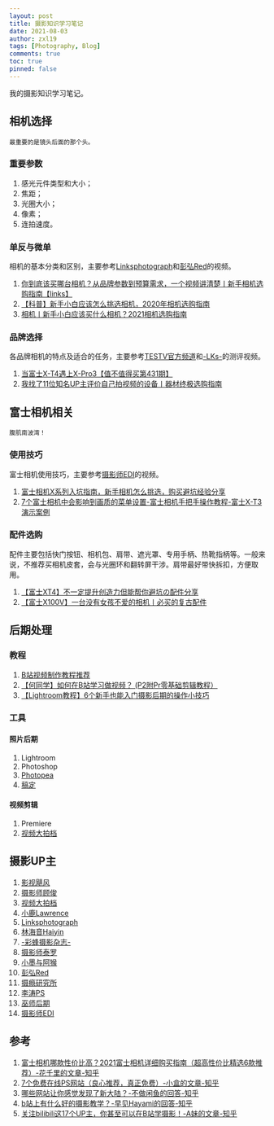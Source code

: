```yaml
---
layout: post
title: 摄影知识学习笔记
date: 2021-08-03
author: zxl19
tags: [Photography, Blog]
comments: true
toc: true
pinned: false
---
```


我的摄影知识学习笔记。

<!-- more -->

## 相机选择

```text
最重要的是镜头后面的那个头。
```

### 重要参数

1. 感光元件类型和大小；
2. 焦距；
3. 光圈大小；
4. 像素；
5. 连拍速度。

### 单反与微单

相机的基本分类和区别，主要参考[Linksphotograph](https://space.bilibili.com/3816626/)和[彭弘Red](https://space.bilibili.com/55801838/)的视频。

1. [你到底该买哪台相机？从品牌参数到预算需求，一个视频讲清楚丨新手相机选购指南【links】](https://www.bilibili.com/video/BV1754y1D7eW)
2. [【科普】新手小白应该怎么挑选相机，2020年相机选购指南](https://www.bilibili.com/video/BV1MK411W7mc)
3. [相机丨新手小白应该买什么相机？2021相机选购指南](https://www.bilibili.com/video/BV1v44y1672N)

### 品牌选择

各品牌相机的特点及适合的任务，主要参考[TESTV官方频道](https://space.bilibili.com/11336264/)和[-LKs-](https://space.bilibili.com/125526/)的测评视频。

1. [当富士X-T4遇上X-Pro3【值不值得买第431期】](https://www.bilibili.com/video/BV1oV411C7hJ)
2. [我找了11位知名UP主评价自己拍视频的设备丨器材终极选购指南](https://www.bilibili.com/video/BV1tJ41187w6)

## 富士相机相关

```text
腹肌南波湾！
```

### 使用技巧

富士相机使用技巧，主要参考[摄影师EDI](https://space.bilibili.com/84480709/)的视频。

1. [富士相机X系列入坑指南，新手相机怎么挑选，购买避坑经验分享](https://www.bilibili.com/video/BV18V411m7UG)
2. [7个富士相机中会影响到画质的菜单设置-富士相机手把手操作教程-富士X-T3演示案例](https://www.bilibili.com/video/BV1CP4y1s7nz)

### 配件选购

配件主要包括快门按钮、相机包、肩带、遮光罩、专用手柄、热靴指柄等。一般来说，不推荐买相机皮套，会与光圈环和翻转屏干涉。肩带最好带快拆扣，方便取用。

1. [【富士XT4】不一定提升创造力但能帮你避坑の配件分享](https://www.bilibili.com/video/BV1ii4y1u7eK)
2. [【富士X100V】一台没有女孩不爱的相机丨必买的复古配件](https://www.bilibili.com/video/BV1Mb4y167oK)

## 后期处理

### 教程

1. [B站视频制作教程推荐](https://www.bilibili.com/read/cv960192)
2. [【何同学】如何在B站学习做视频？ (P2附Pr零基础剪辑教程）](https://www.bilibili.com/video/BV1EW411R77n)
3. [【Lightroom教程】6个新手也能入门摄影后期的操作小技巧](https://www.bilibili.com/video/BV1M64y147n3)

### 工具

#### 照片后期

1. Lightroom
2. Photoshop
3. [Photopea](https://www.photopea.com/)
4. [稿定](https://ps.gaoding.com/#/)

#### 视频剪辑

1. Premiere
2. [视频大拍档](https://spdpd.net/)

## 摄影UP主

1. [影视飓风](https://space.bilibili.com/946974)
2. [摄影师顾俊](https://space.bilibili.com/294081438)
3. [视频大拍档](https://space.bilibili.com/110974)
4. [小鹿Lawrence](https://space.bilibili.com/37029661)
5. [Linksphotograph](https://space.bilibili.com/3816626)
6. [林海音Haiyin](https://space.bilibili.com/351739137)
7. [-彩蜂摄影杂志-](https://space.bilibili.com/318355178)
8. [摄影师泰罗](https://space.bilibili.com/110683415)
9. [小墨与阿猴](https://space.bilibili.com/25706078)
10. [彭弘Red](https://space.bilibili.com/55801838)
11. [摄瘾研究所](https://space.bilibili.com/245627923)
12. [李涛PS](https://space.bilibili.com/85651824)
13. [巫师后期](https://space.bilibili.com/105686205)
14. [摄影师EDI](https://space.bilibili.com/84480709)

## 参考

1. [富士相机哪款性价比高？2021富士相机详细购买指南（超高性价比精选6款推荐）-花千里的文章-知乎](https://zhuanlan.zhihu.com/p/180538577)
2. [7个免费在线PS网站（良心推荐，真正免费）-小盒的文章-知乎](https://zhuanlan.zhihu.com/p/93513748)
3. [哪些网站让你感觉发现了新大陆？-不做闲鱼的回答-知乎](https://www.zhihu.com/question/293309623/answer/1675816377)
4. [b站上有什么好的摄影教学？-早见Hayami的回答-知乎](https://www.zhihu.com/question/312241261/answer/1066491001)
5. [关注bilibili这17个UP主，你甚至可以在B站学摄影！-A妹的文章-知乎](https://zhuanlan.zhihu.com/p/112964588)
